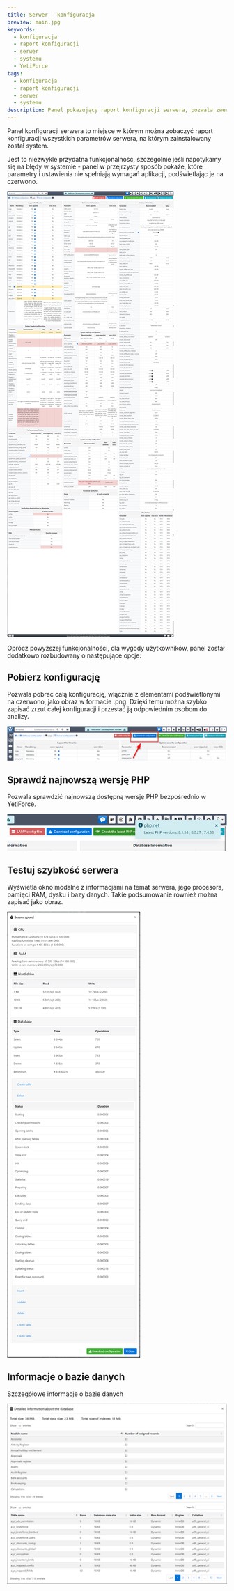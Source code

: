```yaml
---
title: Serwer - konfiguracja
preview: main.jpg
keywords:
  - konfiguracja
  - raport konfiguracji
  - serwer
  - systemu
  - YetiForce
tags:
  - konfiguracja
  - raport konfiguracji
  - serwer
  - systemu
description: Panel pokazujący raport konfiguracji serwera, pozwala zweryfikować czy najważniejsze ustawienia serwera są zgodne z zalecanymi.
---
```


Panel konfiguracji serwera to miejsce w którym można zobaczyć raport konfiguracji wszystkich parametrów serwera, na którym zainstalowany został system.

Jest to niezwykle przydatna funkcjonalność, szczególnie jeśli napotykamy się na błędy w systemie - panel w przejrzysty sposób pokaże, które parametry i ustawienia nie spełniają wymagań aplikacji, podświetlając je na czerwono.

![Raport konfiguracji](main.jpg)

Oprócz powyższej funkcjonalności, dla wygody użytkowników, panel został dodatkowo rozbudowany o następujące opcje:

## Pobierz konfigurację

Pozwala pobrać całą konfigurację, włącznie z elementami podświetlonymi na czerwono, jako obraz w formacie .png. Dzięki temu można szybko zapisać zrzut całej konfiguracji i przesłać ją odpowiednim osobom do analizy.

![Pobierz konfigurację](download-config.png)

## Sprawdź najnowszą wersję PHP

Pozwala sprawdzić najnowszą dostępną wersję PHP bezpośrednio w YetiForce.

![Sprawdź najnowszą wersję PHP](last-php.jpg)

## Testuj szybkość serwera

Wyświetla okno modalne z informacjami na temat serwera, jego procesora, pamięci RAM, dysku i bazy danych. Takie podsumowanie również można zapisać jako obraz.

![Testuj szybkość serwera](server-speed.jpg)

## Informacje o bazie danych

Szczegółowe informacje o bazie danych

![Informacje o bazie danych](db.jpg)
